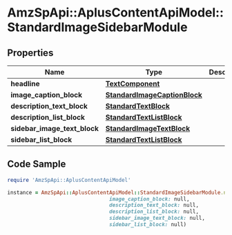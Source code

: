 # AmzSpApi::AplusContentApiModel::StandardImageSidebarModule

## Properties

Name | Type | Description | Notes
------------ | ------------- | ------------- | -------------
**headline** | [**TextComponent**](TextComponent.md) |  | [optional] 
**image_caption_block** | [**StandardImageCaptionBlock**](StandardImageCaptionBlock.md) |  | [optional] 
**description_text_block** | [**StandardTextBlock**](StandardTextBlock.md) |  | [optional] 
**description_list_block** | [**StandardTextListBlock**](StandardTextListBlock.md) |  | [optional] 
**sidebar_image_text_block** | [**StandardImageTextBlock**](StandardImageTextBlock.md) |  | [optional] 
**sidebar_list_block** | [**StandardTextListBlock**](StandardTextListBlock.md) |  | [optional] 

## Code Sample

```ruby
require 'AmzSpApi::AplusContentApiModel'

instance = AmzSpApi::AplusContentApiModel::StandardImageSidebarModule.new(headline: null,
                                 image_caption_block: null,
                                 description_text_block: null,
                                 description_list_block: null,
                                 sidebar_image_text_block: null,
                                 sidebar_list_block: null)
```


